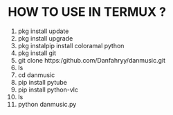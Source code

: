 # HOW TO USE IN TERMUX ?
1. pkg install update
2. pkg install upgrade
3. pkg instalpip install coloramal python
4. pkg install git
5. git clone https:/github.com/Danfahryy/danmusic.git
6. ls
7. cd danmusic
8. pip install pytube
9. pip install python-vlc
10. ls
11. python danmusic.py
